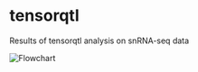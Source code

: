 # tensorqtl
Results of tensorqtl analysis on snRNA-seq data



![Flowchart](https://github.com/karbalaei/tensorqtl/blob/main/Graph/Flowchart.jpg)


